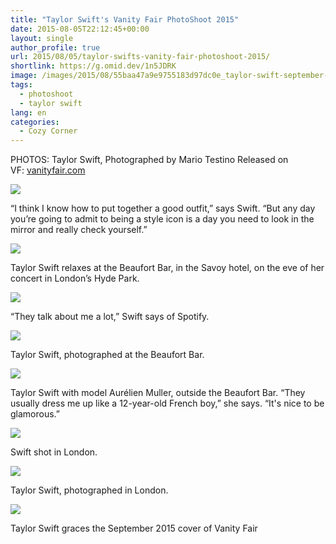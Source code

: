 ```yaml
---
title: "Taylor Swift's Vanity Fair PhotoShoot 2015"
date: 2015-08-05T22:12:45+00:00
layout: single
author_profile: true
url: 2015/08/05/taylor-swifts-vanity-fair-photoshoot-2015/
shortlink: https://g.omid.dev/1n5JDRK
image: /images/2015/08/55baa47a9e9755183d97dc0e_taylor-swift-september-cover-vf-03.jpg
tags:
  - photoshoot
  - taylor swift
lang: en
categories: 
  - Cozy Corner
---
```

PHOTOS: Taylor Swift, Photographed by Mario Testino Released on VF: [vanityfair.com](http://www.vanityfair.com/style/2015/08/taylor-swift-cover-mario-testino-apple-music)

[![](/images/2015/08/taylor-swift-september-cover-vf-03-150x150.jpg)](/images/2015/08/taylor-swift-september-cover-vf-03.jpg)

“I think I know how to put together a good outfit,” says Swift. “But any day you’re going to admit to being a style icon is a day you need to look in the mirror and really check yourself.”

[![](/images/2015/08/taylor-swift-september-cover-vf-01-150x150.jpg)](/images/2015/08/taylor-swift-september-cover-vf-01.jpg)

Taylor Swift relaxes at the Beaufort Bar, in the Savoy hotel, on the eve of her concert in London’s Hyde Park.

[![](/images/2015/08/taylor-swift-september-cover-vf-05-150x150.jpg)](/images/2015/08/taylor-swift-september-cover-vf-05.jpg)

“They talk about me a lot,” Swift says of Spotify.

[![](/images/2015/08/taylor-swift-september-cover-vf-06-150x150.jpg)](/images/2015/08/taylor-swift-september-cover-vf-06.jpg)

Taylor Swift, photographed at the Beaufort Bar.

[![](/images/2015/08/taylor-swift-september-cover-vf-02-150x150.jpg)](/images/2015/08/taylor-swift-september-cover-vf-02.jpg)

Taylor Swift with model Aurélien Muller, outside the Beaufort Bar. “They usually dress me up like a 12-year-old French boy,” she says. “It's nice to be glamorous.”

[![](/images/2015/08/taylor-swift-september-cover-vf-04-150x150.jpg)](/images/2015/08/taylor-swift-september-cover-vf-04.jpg)

Swift shot in London.

[![](/images/2015/08/taylor-swift-september-cover-vf-07-150x150.jpg)](/images/2015/08/taylor-swift-september-cover-vf-07.jpg)

Taylor Swift, photographed in London.

[![](/images/2015/08/taylor-swift-september-cover-150x150.jpg)](/images/2015/08/taylor-swift-september-cover.jpg)

Taylor Swift graces the September 2015 cover of Vanity Fair
